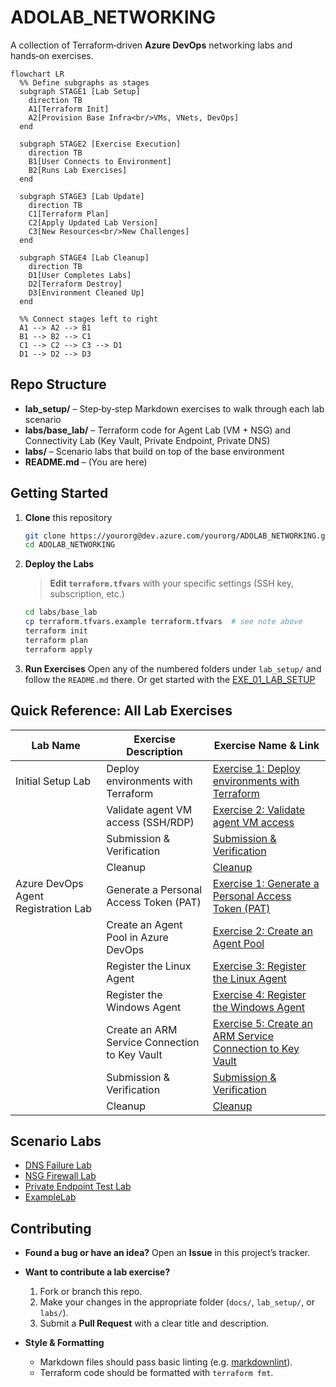 # ADOLAB_NETWORKING

A collection of Terraform‑driven **Azure DevOps** networking labs and hands‑on exercises.

```mermaid
flowchart LR
  %% Define subgraphs as stages
  subgraph STAGE1 [Lab Setup]
    direction TB
    A1[Terraform Init]
    A2[Provision Base Infra<br/>VMs, VNets, DevOps]
  end

  subgraph STAGE2 [Exercise Execution]
    direction TB
    B1[User Connects to Environment]
    B2[Runs Lab Exercises]
  end

  subgraph STAGE3 [Lab Update]
    direction TB
    C1[Terraform Plan]
    C2[Apply Updated Lab Version]
    C3[New Resources<br/>New Challenges]
  end

  subgraph STAGE4 [Lab Cleanup]
    direction TB
    D1[User Completes Labs]
    D2[Terraform Destroy]
    D3[Environment Cleaned Up]
  end

  %% Connect stages left to right
  A1 --> A2 --> B1
  B1 --> B2 --> C1
  C1 --> C2 --> C3 --> D1
  D1 --> D2 --> D3
````

## Repo Structure

* **lab_setup/** – Step‑by‑step Markdown exercises to walk through each lab scenario
* **labs/base_lab/** – Terraform code for Agent Lab (VM + NSG) and Connectivity Lab (Key Vault, Private Endpoint, Private DNS)
* **labs/** – Scenario labs that build on top of the base environment
* **README.md** – (You are here)

## Getting Started

1. **Clone** this repository

   ```bash
   git clone https://yourorg@dev.azure.com/yourorg/ADOLAB_NETWORKING.git
   cd ADOLAB_NETWORKING
   ```

2. **Deploy the Labs**

   > **Edit `terraform.tfvars`** with your specific settings (SSH key, subscription, etc.)

   ```bash
   cd labs/base_lab
   cp terraform.tfvars.example terraform.tfvars  # see note above
   terraform init
   terraform plan
   terraform apply
   ```

3. **Run Exercises**
   Open any of the numbered folders under `lab_setup/` and follow the `README.md` there.
   Or get started with the [EXE\_01\_LAB\_SETUP](lab_setup/EXE_01_LAB_SETUP/EXE_01_LAB_SETUP.md)

## Quick Reference: All Lab Exercises

| Lab Name                              | Exercise Description                                 | Exercise Name & Link |
|---------------------------------------|-----------------------------------------------------|----------------------|
| Initial Setup Lab                     | Deploy environments with Terraform                  | [Exercise 1: Deploy environments with Terraform](lab_setup/EXE_01_LAB_SETUP/EXE_01_LAB_SETUP.md#exercise-1-deploy-environments-with-terraform) |
|                                       | Validate agent VM access (SSH/RDP)                  | [Exercise 2: Validate agent VM access](lab_setup/EXE_01_LAB_SETUP/EXE_01_LAB_SETUP.md#exercise-2-validate-agent-vm-access) |
|                                       | Submission & Verification                           | [Submission & Verification](lab_setup/EXE_01_LAB_SETUP/EXE_01_LAB_SETUP.md#submission--verification) |
|                                       | Cleanup                                             | [Cleanup](lab_setup/EXE_01_LAB_SETUP/EXE_01_LAB_SETUP.md#cleanup) |
| Azure DevOps Agent Registration Lab    | Generate a Personal Access Token (PAT)              | [Exercise 1: Generate a Personal Access Token (PAT)](lab_setup/EXE_02_CONFIGURE_ADO/EXE_02_CONFIGURE_ADO.md#exercise-1-generate-a-personal-access-token-pat) |
|                                       | Create an Agent Pool in Azure DevOps                | [Exercise 2: Create an Agent Pool](lab_setup/EXE_02_CONFIGURE_ADO/EXE_02_CONFIGURE_ADO.md#exercise-2-create-an-agent-pool) |
|                                       | Register the Linux Agent                            | [Exercise 3: Register the Linux Agent](lab_setup/EXE_02_CONFIGURE_ADO/EXE_02_CONFIGURE_ADO.md#exercise-3-register-the-linux-agent) |
|                                       | Register the Windows Agent                          | [Exercise 4: Register the Windows Agent](lab_setup/EXE_02_CONFIGURE_ADO/EXE_02_CONFIGURE_ADO.md#exercise-4-register-the-windows-agent) |
|                                       | Create an ARM Service Connection to Key Vault       | [Exercise 5: Create an ARM Service Connection to Key Vault](lab_setup/EXE_02_CONFIGURE_ADO/EXE_02_CONFIGURE_ADO.md#exercise-5-create-an-arm-service-connection-to-key-vault) |
|                                       | Submission & Verification                           | [Submission & Verification](lab_setup/EXE_02_CONFIGURE_ADO/EXE_02_CONFIGURE_ADO.md#submission--verification) |
|                                       | Cleanup                                             | [Cleanup](lab_setup/EXE_02_CONFIGURE_ADO/EXE_02_CONFIGURE_ADO.md#cleanup) |

## Scenario Labs

- [DNS Failure Lab](labs/lab_dns_failure/dns_failure_lab.md)
- [NSG Firewall Lab](labs/lab_nsg_firewall/README.md)
- [Private Endpoint Test Lab](labs/lab_private_endpoint_test/private_endpoint_test_lab.md)
- [ExampleLab](labs/ExampleLab/README.md)


## Contributing

* **Found a bug or have an idea?**
  Open an **Issue** in this project’s tracker.

* **Want to contribute a lab exercise?**

  1. Fork or branch this repo.
  2. Make your changes in the appropriate folder (`docs/`, `lab_setup/`, or `labs/`).
  3. Submit a **Pull Request** with a clear title and description.

* **Style & Formatting**

  * Markdown files should pass basic linting (e.g. [markdownlint](https://github.com/DavidAnson/markdownlint)).
  * Terraform code should be formatted with `terraform fmt`.